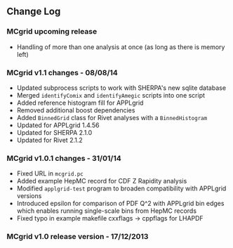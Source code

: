## Change Log

### MCgrid upcoming release

- Handling of more than one analysis at once (as long as there is memory left)

### MCgrid v1.1 changes - 08/08/14

- Updated subprocess scripts to work with SHERPA's new sqlite database
- Merged `identifyComix` and `identifyAmegic` scripts into one script
- Added reference histogram fill for APPLgrid
- Removed additional boost dependencies
- Added `BinnedGrid` class for Rivet analyses with a `BinnedHistogram`
- Updated for APPLgrid 1.4.56
- Updated for SHERPA 2.1.0
- Updated for Rivet 2.1.2

### MCgrid v1.0.1 changes - 31/01/14

- Fixed URL in `mcgrid.pc`
- Added example HepMC record for CDF Z Rapidity analysis
- Modified `applgrid-test` program to broaden compatibility with APPLgrid
versions
- Introduced epsilon for comparison of PDF Q^2 with APPLgrid bin edges which
enables running single-scale bins from HepMC records
- Fixed typo in example makefile cxxflags → cppflags for LHAPDF

### MCgrid v1.0 release version - 17/12/2013

